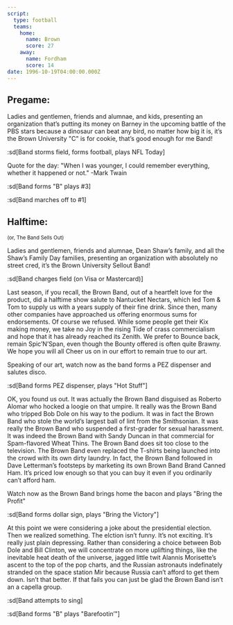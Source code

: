 ```yaml
---
script:
  type: football
  teams:
    home:
      name: Brown
      score: 27
    away:
      name: Fordham
      score: 14
date: 1996-10-19T04:00:00.000Z
---
```


## Pregame:

Ladies and gentlemen, friends and alumnae, and kids, presenting an organization that’s putting its money on Barney in the upcoming battle of the PBS stars because a dinosaur can beat any bird, no matter how big it is, it’s the Brown University "C" is for cookie, that’s good enough for me Band!

:sd[Band storms field, forms football, plays NFL Today]

Quote for the day: "When I was younger, I could remember everything, whether it happened or not." -Mark Twain

:sd[Band forms "B" plays #3]

:sd[Band marches off to #1]

## Halftime:

<small>(or, The Band Sells Out)</small>

Ladies and gentlemen, friends and alumnae, Dean Shaw’s family, and all the Shaw’s Family Day families, presenting an organization with absolutely no street cred, it’s the Brown University Sellout Band!

:sd[Band charges field (on Visa or Mastercard)]

Last season, if you recall, the Brown Band, out of a heartfelt love for the product, did a halftime show salute to Nantucket Nectars, which led Tom & Tom to supply us with a years supply of their fine drink. Since then, many other companies have approached us offering enormous sums for endorsements. Of course we refused. While some people get their Kix making money, we take no Joy in the rising Tide of crass commercialism and hope that it has already reached its Zenith. We prefer to Bounce back, remain Spic’N’Span, even though the Bounty offered is often quite Brawny. We hope you will all Cheer us on in our effort to remain true to our art.

Speaking of our art, watch now as the band forms a PEZ dispenser and salutes disco.

:sd[Band forms PEZ dispenser, plays "Hot Stuff"]

OK, you found us out. It was actually the Brown Band disguised as Roberto Alomar who hocked a loogie on that umpire. It really was the Brown Band who tripped Bob Dole on his way to the podium. It was in fact the Brown Band who stole the world’s largest ball of lint from the Smithsonian. It was really the Brown Band who suspended a first-grader for sexual harassment. It was indeed the Brown Band with Sandy Duncan in that commercial for Spam-flavored Wheat Thins. The Brown Band does sit too close to the television. The Brown Band even replaced the T-shirts being launched into the crowd with its own dirty laundry. In fact, the Brown Band followed in Dave Letterman’s footsteps by marketing its own Brown Band Brand Canned Ham. It’s priced low enough so that you can buy it even if you ordinarily can’t afford ham.

Watch now as the Brown Band brings home the bacon and plays "Bring the Profit"

:sd[Band forms dollar sign, plays "Bring the Victory"]

At this point we were considering a joke about the presidential election. Then we realized something. The elction isn’t funny. It’s not exciting. It’s really just plain depressing. Rather than considering a choice between Bob Dole and Bill Clinton, we will concentrate on more uplifting things, like the inevitable heat death of the universe, jagged little twit Alannis Morisette’s ascent to the top of the pop charts, and the Russian astronauts indefinately stranded on the space station Mir because Russia can’t afford to get them down. Isn’t that better. If that fails you can just be glad the Brown Band isn’t an a capella group.

:sd[Band attempts to sing]

:sd[Band forms "B" plays "Barefootin’"]
